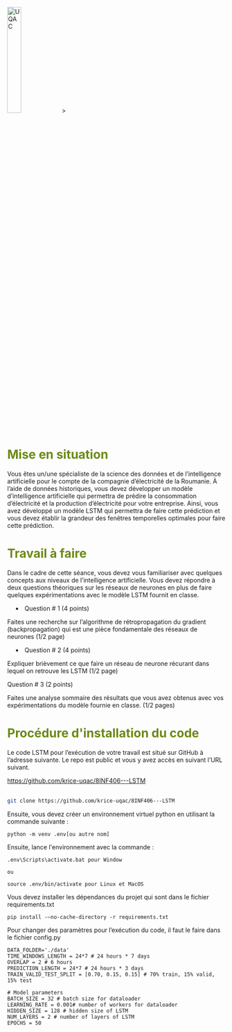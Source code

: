 <img style="width:25%; height:auto;" src="https://www.uqac.ca/wp-content/themes/uqac/assets/images/uqac.svg" alt="UQAC">>
<h1 style="color:#6b8915">Mise en situation</h1>
<p>Vous êtes un/une spécialiste de la science des données et de l’intelligence artificielle pour le compte de la compagnie d’électricité de la Roumanie.  À l’aide de données historiques, vous devez développer un modèle d’intelligence artificielle qui permettra de prédire la consommation d’électricité et la production d’électricité pour votre entreprise.  Ainsi, vous avez développé un modèle LSTM qui permettra de faire cette prédiction et vous devez établir la grandeur des fenêtres temporelles optimales pour faire cette prédiction.</p>
<h1 style="color:#6b8915">Travail à faire</h1>
<p>Dans le cadre de cette séance, vous devez vous familiariser avec quelques concepts aux niveaux de l’intelligence artificielle.  Vous devez répondre à deux questions théoriques sur les réseaux de neurones en plus de faire quelques expérimentations avec le modèle LSTM fournit en classe.</p>
<li style="padding-left:20px">Question # 1 (4 points)</li>
<p>Faites une recherche sur l’algorithme de rétropropagation du gradient (backpropagation) qui est une pièce fondamentale des réseaux de neurones (1/2 page)</p>
<li style="padding-left:20px">Question # 2 (4 points)</li>
<p>Expliquer brièvement ce que faire un réseau de neurone récurant dans lequel on retrouve les LSTM (1/2 page)<p>
<listyle="padding-left:20px">Question # 3 (2 points)</li>
<p>Faites une analyse sommaire des résultats que vous avez obtenus avec vos expérimentations du modèle fournie en classe. (1/2 pages)</p>
<h1 style="color:#6b8915">Procédure d'installation du code</h1>
<p>Le code LSTM pour l’exécution de votre travail est situé sur GitHub à l’adresse suivante.  Le repo est public et vous y avez accès en suivant l’URL suivant.</p>
<a href=https://github.com/krice-uqac/8INF406---LSTM>https://github.com/krice-uqac/8INF406---LSTM</a>
<br></br>

```bash
git clone https://github.com/krice-uqac/8INF406---LSTM
```
<p>Ensuite, vous devez créer un environnement virtuel python en utilisant la commande suivante :</p>

```
python -m venv .env[ou autre nom]
```

Ensuite, lance l'environnement avec la commande :

```
.env\Scripts\activate.bat pour Window

ou

source .env/bin/activate pour Linux et MacOS
```
<p>Vous devez installer les dépendances du projet qui sont dans le fichier requirements.txt</p>

```
pip install -–no-cache-directory -r requirements.txt
```
<p>Pour changer des paramètres pour l’exécution du code, il faut le faire dans le fichier config.py</p>

```
DATA_FOLDER='./data'
TIME_WINDOWS_LENGTH = 24*7 # 24 hours * 7 days
OVERLAP = 2 # 6 hours
PREDICTION_LENGTH = 24*7 # 24 hours * 3 days
TRAIN_VALID_TEST_SPLIT = [0.70, 0.15, 0.15] # 70% train, 15% valid, 15% test

# Model parameters
BATCH_SIZE = 32 # batch size for dataloader
LEARNING_RATE = 0.001# number of workers for dataloader
HIDDEN_SIZE = 128 # hidden size of LSTM
NUM_LAYERS = 2 # number of layers of LSTM
EPOCHS = 50
```
